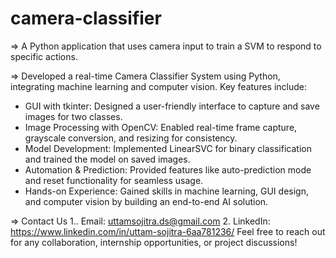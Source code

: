 # camera-classifier
=> A Python application that uses camera input to train a SVM to respond to specific actions.


=> Developed a real-time Camera Classifier System using Python, integrating machine learning and computer vision. Key features include:

- GUI with tkinter: Designed a user-friendly interface to capture and save images for two classes.
- Image Processing with OpenCV: Enabled real-time frame capture, grayscale conversion, and resizing for consistency.
- Model Development: Implemented LinearSVC for binary classification and trained the model on saved images.
- Automation & Prediction: Provided features like auto-prediction mode and reset functionality for seamless usage.
- Hands-on Experience: Gained skills in machine learning, GUI design, and computer vision by building an end-to-end AI solution.

=> Contact Us
  1.. Email: uttamsojitra.ds@gmail.com
  2. LinkedIn: https://www.linkedin.com/in/uttam-sojitra-6aa781236/
Feel free to reach out for any collaboration, internship opportunities, or project discussions!
